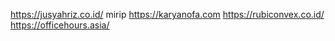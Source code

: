 https://jusyahriz.co.id/ mirip https://karyanofa.com https://rubiconvex.co.id/ https://officehours.asia/
